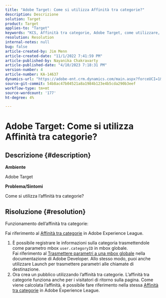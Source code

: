 ```yaml
---
title: "Adobe Target: Come si utilizza Affinità tra categorie?"
description: Descrizione
solution: Target
product: Target
applies-to: "Target"
keywords: "KCS, Affinità tra categorie, Adobe Target, come utilizzare, Adobe Experience League, mbox globale"
resolution: Resolution
internal-notes: null
bug: false
article-created-by: Jim Menn
article-created-date: "11/1/2022 7:41:59 PM"
article-published-by: Nayanika Chakravarty
article-published-date: "4/10/2023 7:18:31 PM"
version-number: 4
article-number: KA-14637
dynamics-url: "https://adobe-ent.crm.dynamics.com/main.aspx?forceUCI=1&pagetype=entityrecord&etn=knowledgearticle&id=4a31ad3f-1d5a-ed11-9561-6045bd006a22"
source-git-commit: 54b8ac47b04521a8a1984b123e4b5cda290b3eef
workflow-type: tm+mt
source-wordcount: '177'
ht-degree: 4%

---
```


# Adobe Target: Come si utilizza Affinità tra categorie?

## Descrizione {#description}


<b>Ambiente</b>

Adobe Target

<b>Problema/Sintomi</b>

Come si utilizza l’affinità tra categorie?


## Risoluzione {#resolution}


Funzionamento dell’affinità tra categorie:

Fai riferimento al [Affinità tra categorie](https://experienceleague.adobe.com/docs/target/using/audiences/visitor-profiles/category-affinity.html?lang=en) in Adobe Experience League.

1. È possibile registrare le informazioni sulla categoria trasmettendole come parametro mbox `user.categoryID` in mbox globale.<br>    Fai riferimento al [Trasmettere parametri a una mbox globale](https://developer.adobe.com/target/implement/client-side/atjs/global-mbox/pass-parameters-to-global-mbox/?lang=en "Fai clic sul collegamento seguente: https://developer.adobe.com/target/implement/client-side/atjs/global-mbox/pass-parameters-to-global-mbox/?lang=en") nella documentazione di Adobe Developer.
Allo stesso modo, puoi anche utilizzare Launch per trasmettere parametri alle chiamate di destinazione.
2. Ora crea un pubblico utilizzando l’affinità tra categorie.    L’affinità tra categorie funziona anche per i visitatori di ritorno sulla pagina.
Come viene calcolata l’affinità, è possibile fare riferimento nella stessa [Affinità tra categorie](https://experienceleague.adobe.com/docs/target/using/audiences/visitor-profiles/category-affinity.html?lang=en) in Adobe Experience League.

